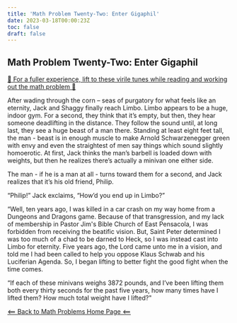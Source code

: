 ```yaml
---
title: 'Math Problem Twenty-Two: Enter Gigaphil'
date: 2023-03-18T00:00:23Z
toc: false
draft: false
---
```


## Math Problem Twenty-Two: Enter Gigaphil

[💪 For a fuller experience, lift to these virile tunes while reading and working out the math problem 💪](https://www.youtube.com/watch?v=OVh0bMNSFss)

After wading through the corn – seas of purgatory for what feels like an eternity, Jack and Shaggy finally reach Limbo. Limbo appears to be a huge, indoor gym. For a second, they think that it’s empty, but then, they hear someone deadlifting in the distance. They follow the sound until, at long last, they see a huge beast of a man there. Standing at least eight feet tall, the man - beast is in enough muscle to make Arnold Schwarzenegger green with envy and even the straightest of men say things which sound slightly homoerotic. At first, Jack thinks the man’s barbell is loaded down with weights, but then he realizes there’s actually a minivan one either side.

The man - if he is a man at all - turns toward them for a second, and Jack realizes that it’s his old friend, Philip.

“Philip!” Jack exclaims, “How’d you end up in Limbo?”

“Well, ten years ago, I was killed in a car crash on my way home from a Dungeons and Dragons game. Because of that transgression, and my lack of membership in Pastor Jim's Bible Church of East Pensacola, I was forbidden from receiving the beatific vision. But, Saint Peter determined I was too much of a chad to be darned to Heck, so I was instead cast into Limbo for eternity. Five years ago, the Lord came unto me in a vision, and told me I had been called to help you oppose Klaus Schwab and his Luciferian Agenda. So, I began lifting to better fight the good fight when the time comes.

“If each of these minivans weighs 3872 pounds, and I’ve been lifting them both every thirty seconds for the past five years, how many times have I lifted them? How much total weight have I lifted?"

[<== Back to Math Problems Home Page <==](/humor/problems/#season-four-the-harrowing-of-heck)
